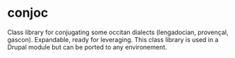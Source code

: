 # conjoc
Class library for conjugating some occitan dialects (lengadocian, provençal, gascon). Expandable, ready for leveraging. This class library is used in a Drupal module but can be ported to any environement.

